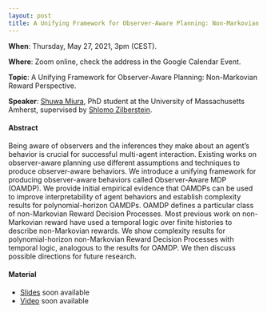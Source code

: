 ```yaml
---
layout: post
title: A Unifying Framework for Observer-Aware Planning: Non-Markovian Reward Perspective
---
```

**When**:  Thursday, May 27, 2021, 3pm (CEST).

**Where**: Zoom online, check the address in the Google Calendar Event.

**Topic**: A Unifying Framework for Observer-Aware Planning: Non-Markovian Reward Perspective.

**Speaker**: [Shuwa Miura](https://orcid.org/0000-0001-8970-2428), PhD student at the University of Massachusetts
Amherst, supervised by [Shlomo Zilberstein](https://groups.cs.umass.edu/shlomo/).

#### Abstract

Being aware of observers and the inferences they make about an agent’s behavior is crucial for successful multi-agent
interaction. Existing works on observer-aware planning use different assumptions and techniques to produce
observer-aware behaviors. We introduce a unifying framework for producing observer-aware behaviors called Observer-Aware
MDP (OAMDP). We provide initial empirical evidence that OAMDPs can be used to improve interpretability of agent
behaviors and establish complexity results for polynomial-horizon OAMDPs. OAMDP defines a particular class of
non-Markovian Reward Decision Processes. Most previous work on non-Markovian reward have used a temporal logic over
finite histories to describe non-Markovian rewards. We show complexity results for polynomial-horizon non-Markovian
Reward Decision Processes with temporal logic, analogous to the results for OAMDP. We then discuss possible directions
for future research.

#### Material

- [Slides]() soon available
- [Video]() soon available
